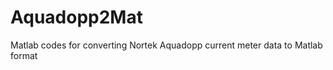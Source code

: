 Aquadopp2Mat
============

Matlab codes for converting Nortek Aquadopp current meter data to Matlab format
